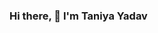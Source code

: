 ### Hi there, 👋 I'm Taniya Yadav

<!--
**taniyayadav1007/taniyayadav1007** is a ✨ _special_ ✨ repository because its `README.md` (this file) appears on your GitHub profile.

👯 I’m looking to collaborate on data science/Data Analytics projects

👨‍💻 All of my projects are available at https://github.com/taniyayadav1007

📫 How to reach me taniyayadav1007@gmail.com

